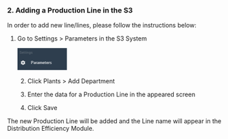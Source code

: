 ### 2. Adding a Production Line in the S3

In order to add new line/lines, please follow the instructions below:

1. Go to Settings &gt; Parameters in the S3 System

   ![](/assets/import13.png)

   2. Click Plants &gt; Add Department

   3. Enter the data for a Production Line in the appeared screen

   4. Click Save

The new Production Line will be added and the Line name will appear in the Distribution Efficiency Module.

